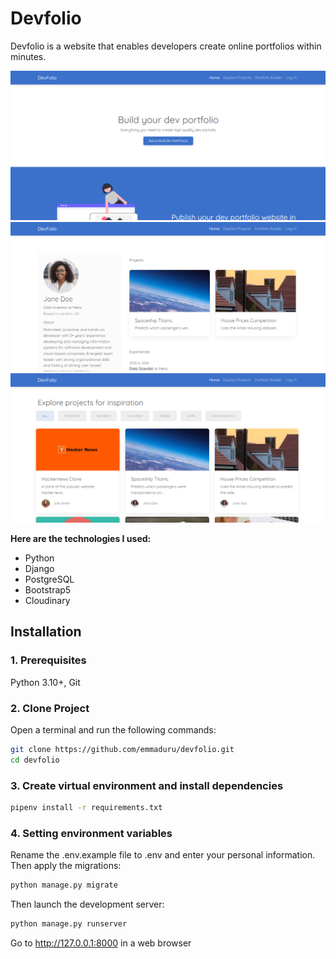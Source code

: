 # Devfolio
Devfolio is a website that enables developers create online portfolios within minutes.

![](static/images/home.PNG)
![](static/images/portfolio-page.PNG)
![](static/images/projects.PNG)

**Here are the technologies I used:**
- Python
- Django
- PostgreSQL
- Bootstrap5
- Cloudinary

## Installation
### 1. Prerequisites
Python 3.10+, Git

### 2. Clone Project
Open a terminal and run the following commands:
```bash
git clone https://github.com/emmaduru/devfolio.git
cd devfolio
```

### 3. Create virtual environment and install dependencies
```bash
pipenv install -r requirements.txt
```

### 4. Setting environment variables
Rename the .env.example file to .env and enter your personal information.
Then apply the migrations:

```bash
python manage.py migrate
```

Then launch the development server:

```bash
python manage.py runserver
```

Go to http://127.0.0.1:8000 in a web browser
